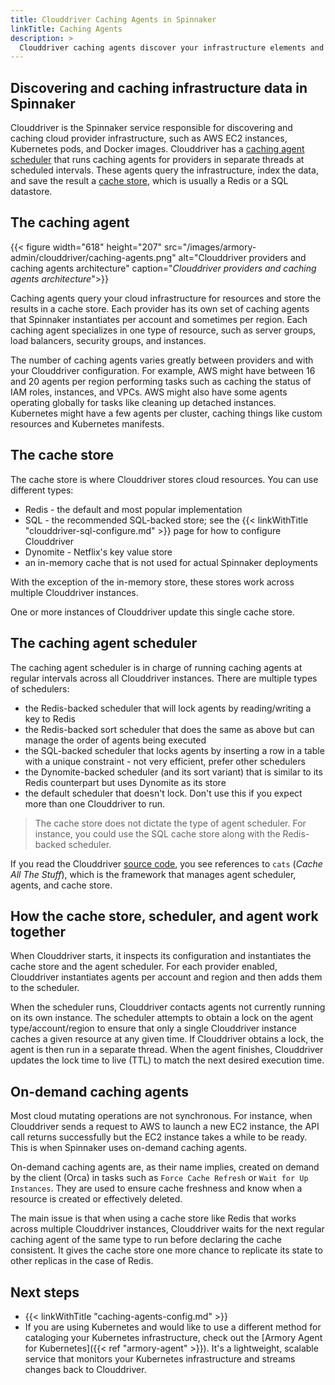 ```yaml
---
title: Clouddriver Caching Agents in Spinnaker
linkTitle: Caching Agents
description: >
  Clouddriver caching agents discover your infrastructure elements and cache the data for use by Spinnaker.
---
```


## Discovering and caching infrastructure data in Spinnaker

Clouddriver is the Spinnaker service responsible for discovering and caching cloud provider infrastructure, such as AWS EC2 instances, Kubernetes pods, and Docker images. Clouddriver has a [caching agent scheduler](#the-caching-agent-scheduler) that runs caching agents for providers in separate threads at scheduled intervals. These agents query the infrastructure, index the data, and save the result a [cache store](#the-cache-store), which is usually a Redis or a SQL datastore.

## The caching agent

{{< figure width="618" height="207" src="/images/armory-admin/clouddriver/caching-agents.png"  alt="Clouddriver providers and caching agents architecture"  caption="<i>Clouddriver providers and caching agents architecture</i>">}}

Caching agents query your cloud infrastructure for resources and store the results in a cache store. Each provider has its own set of caching agents that Spinnaker instantiates per account and sometimes per region. Each caching agent specializes in one type of resource, such as server groups, load balancers, security groups, and instances.

The number of caching agents varies greatly between providers and with your Clouddriver configuration. For example, AWS might have between 16 and 20 agents per region performing tasks such as caching the status of IAM roles, instances, and VPCs. AWS might also have some agents operating globally for tasks like cleaning up detached instances. Kubernetes might have a few agents per cluster, caching things like custom resources and Kubernetes manifests.

## The cache store

The cache store is where Clouddriver stores cloud resources. You can use different types:

- Redis - the default and most popular implementation
- SQL - the recommended SQL-backed store; see the {{< linkWithTitle "clouddriver-sql-configure.md" >}} page for how to configure Clouddriver
- Dynomite - Netflix's key value store
- an in-memory cache that is not used for actual Spinnaker deployments

With the exception of the in-memory store, these stores work across multiple Clouddriver instances.

One or more instances of Clouddriver update this single cache store.

## The caching agent scheduler

The caching agent scheduler is in charge of running caching agents at regular intervals across all Clouddriver instances. There are multiple types of schedulers:

- the Redis-backed scheduler that will lock agents by reading/writing a key to Redis
- the Redis-backed sort scheduler that does the same as above but can manage the order of agents being executed
- the SQL-backed scheduler that locks agents by inserting a row in a table with a unique constraint - not very efficient, prefer other schedulers
- the Dynomite-backed scheduler (and its sort variant) that is similar to its Redis counterpart but uses Dynomite as its store
- the default scheduler that doesn't lock. Don't use this if you expect more than one Clouddriver to run.

> The cache store does not dictate the type of agent scheduler. For instance, you could use the SQL cache store along with the Redis-backed scheduler.

If you read the Clouddriver [source code](https://github.com/spinnaker/clouddriver), you see references to `cats` (_Cache All The Stuff_), which is the framework that manages agent scheduler, agents, and cache store.

## How the cache store, scheduler, and agent work together

When Clouddriver starts, it inspects its configuration and instantiates the cache store and the agent scheduler. For each provider enabled, Clouddriver instantiates agents per account and region and then adds them to the scheduler.

When the scheduler runs, Clouddriver contacts agents not currently running on its own instance. The scheduler attempts to obtain a lock on the agent type/account/region to ensure that only a single Clouddriver instance caches a given resource at any given time. If Clouddriver obtains a lock, the agent is then run in a separate thread. When the agent finishes, Clouddriver updates the lock time to live (TTL) to match the next desired execution time.

## On-demand caching agents

Most cloud mutating operations are not synchronous. For instance, when Clouddriver sends a request to AWS to launch a new EC2 instance, the API call returns successfully but the EC2 instance takes a while to be ready. This is when Spinnaker uses on-demand caching agents.

On-demand caching agents are, as their name implies, created on demand by the client (Orca) in tasks such as `Force Cache Refresh` or `Wait for Up Instances`. They are used to ensure cache freshness and know when a resource is created or effectively deleted.

The main issue is that when using a cache store like Redis that works across multiple Clouddriver instances, Clouddriver waits for the next regular caching agent of the same type to run before declaring the cache consistent. It gives the cache store one more chance to replicate its state to other replicas in the case of Redis.

## Next steps

* {{< linkWithTitle "caching-agents-config.md" >}}
* If you are using Kubernetes and would like to use a different method for cataloging your Kubernetes infrastructure, check out the [Armory Agent for Kubernetes]({{< ref "armory-agent" >}}). It's a lightweight, scalable service that monitors your Kubernetes infrastructure and streams changes back to Clouddriver.